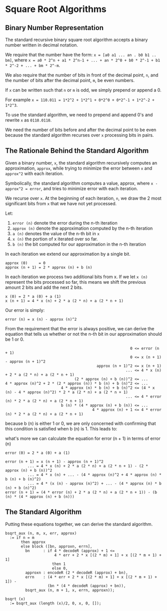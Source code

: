 Square Root Algorithms
======================


Binary Number Representation
----------------------------

The standard recursive binary square root algorithm accepts a binary number written in decimal notation.

We require that the number have the form: `x = [a0 a1 ... an . b0 b1 .. bm]`, where `x = a0 * 2^n + a1 * 2^n-1 + ... + an * 2^0 + b0 * 2^-1 + b1 * 2^-2 + ... + bm * 2^-m`.

We also require that the number of bits in front of the decimal point, `n`, and the number of bits after the decimal point, `m`, be even numbers.

If `x` can be written such that `n` or `m` is odd, we simply prepend or append a 0.

For example `x = 110.011 = 1*2^2 + 1*2^1 + 0*2^0 + 0*2^-1 + 1*2^-2 + 1*2^3`.

To use the standard algorithm, we need to prepend and append 0's and rewrite `x` as `0110.0110`.

We need the number of bits before and after the decimal point to be even because the standard algorithm recurses over `x` processing bits in pairs.


The Rationale Behind the Standard Algorithm
-------------------------------------------

Given a binary number, `x`, the standard algorithm recursively computes an approximation, `approx`, while trying to minimize the error between `x` and `approx^2` with each iteration.

Symbolically, the standard algorithm computes a value, approx, where `x - approx^2 = error`, and tries to minimize error with each iteration.

We recurse over `x`. At the beginning of each iteration, `n`, we draw the 2 most significant bits from `x` that we have not yet processed.

Let:

1. `error (n)` denote the error during the n-th iteration
2. `approx (n)` denote the approximation computed by the n-th iteration
3. `a (n)` denotes the value of the n-th bit in `x`
4. `x (n)` the portion of x iterated over so far.
5. `b (n)` the bit computed for our approximation in the n-th iteration

In each iteration we extend our approximation by a single bit.

```
approx (0)     = 0
approx (n + 1) = 2 * approx (n) + b (n)
```

In each iteration we process two additional bits from x. If we let `x (n)` represent the bits processed so far, this means we shift the previous amount 2 bits and add the next 2 bits.

```
x (0) = 2 * a (0) + a (1)
x (n + 1) = 4 * x (n) + 2 * a (2 * n) + a (2 * n + 1)
```

Our error is simply:

```
error (n) = x (n) - approx (n)^2
```

From the requirement that the error is always positive, we can derive the equation that tells us whether or not the n-th bit in our approximation should be 1 or 0.
```
                                                        0 <= error (n + 1)
                                                        0 <= x (n + 1) - approx (n + 1)^2
                                         approx (n + 1)^2 <= x (n + 1)
                                                      ... <= 4 * x (n) + 2 * a (2 * n) + a (2 * n + 1)
                               (2 * approx (n) + b (n))^2 <= ...
4 * approx (n)^2 + 2 * (2 * approx (n)) * b (n) + b (n)^2 <= ...
                         4 * approx (n) * b (n) + b (n)^2 <= (4 * x (n) - 4 * approx (n)^2) * 2 * a (2 * n) + a (2 * n + 1)
                                                      ... <= 4 * error (n) * 2 * a (2 * n) + a (2 * n + 1)
                         b (n) * (4 * approx (n) + b (n)) <= ...
                                       4 * approx (n) + 1 <= 4 * error (n) * 2 * a (2 * n) + a (2 * n + 1)
```
because b (n) is either 1 or 0, we are only concerned with confirming that this condition is satisfied when b (n) is 1. This leads to:


what's more we can calculate the equation for error (n + 1) in terms of error (n)
```
error (0) = 2 * a (0) + a (1)

error (n + 1) = x (n + 1) - approx (n + 1)^2
          ... = 4 * x (n) + 2 * a (2 * n) + a (2 * n + 1) - (2 * approx (n) + b (n))^2
          ... = 4 * x (n) + ... - (4 * approx (n)^2 + 4 * approx (n) * b (n) + b (n)^2)
          ... = 4 * (x (n) - approx (n)^2) + ... - (4 * approx (n) * b (n) + b (n)^2)
error (n + 1) = (4 * error (n) + 2 * a (2 * n) + a (2 * n + 1)) - (b (n) * (4 * approx (n) + b (n)))
```

The Standard Algorithm
----------------------

Putting these equations together, we can derive the standard algorithm.

```
bsqrt_aux (n, m, x, err, approx)
  := if n = m
       then approx
       else block ([bn, approxn, errn],
         bn      : if 4 * decodeR (approx) + 1 <=
                      4 * err + 2 * x [(2 * m) + 1] + x [(2 * m + 1) + 1]
                     then 1
                     else 0,
         approxn : encodeR (2 * decodeR (approx) + bn),
         errn    : (4 * err + 2 * x [(2 * m) + 1] + x [(2 * m + 1) + 1]) -
                   (bn * (4 * decodeR (approx) + bn)),
         bsqrt_aux (n, m + 1, x, errn, approxn));

bsqrt (x)
  := bsqrt_aux (length (x)/2, 0, x, 0, []);
```
